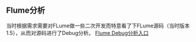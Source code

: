 Flume分析
----

当时根据需求需要对FLume做一些二次开发而特意看了下FLume源码（当时版本1.5），从而对源码进行了Debug分析。
[Flume Debug分析入口](apache-flume-1.5.0-src/flume-ng-node/src/main/java/org/apache/flume/node/Application.java)
